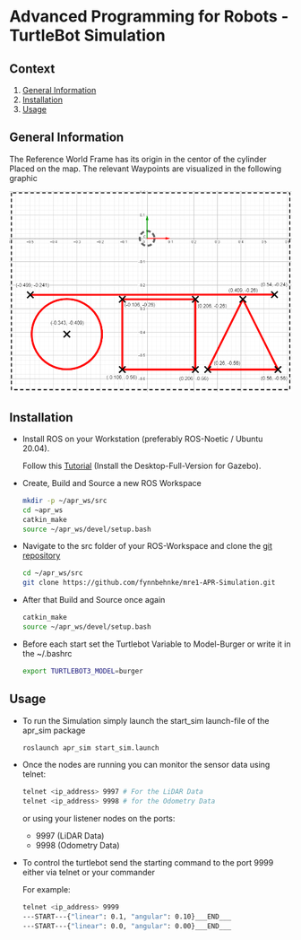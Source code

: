 # Advanced Programming for Robots - TurtleBot Simulation

## Context
1. [General Information](#general-information)
2. [Installation](#installation)
3. [Usage](#usage)

## General Information

The Reference World Frame has its origin in the centor of the cylinder Placed on the map. The relevant Waypoints are visualized in the following graphic

![Coordinate Frames and Waypoints](Coordinate_Frames.PNG)

## Installation

- Install ROS on your Workstation (preferably ROS-Noetic / Ubuntu 20.04).

     Follow this [Tutorial](http://wiki.ros.org/noetic/Installation/Ubuntu) (Install the Desktop-Full-Version for Gazebo).

-  Create, Build and Source a new ROS Workspace

    ```BASH
    mkdir -p ~/apr_ws/src
    cd ~apr_ws
    catkin_make
    source ~/apr_ws/devel/setup.bash
    ```

- Navigate to the src folder of your ROS-Workspace and clone the [git repository](https://github.com/fynnbehnke/mre1-APR-Simulation.git)
    
    ```BASH
    cd ~/apr_ws/src
    git clone https://github.com/fynnbehnke/mre1-APR-Simulation.git
    ```

- After that Build and Source once again
    
    ```BASH
    catkin_make
    source ~/apr_ws/devel/setup.bash
    ```

- Before each start set the Turtlebot Variable to Model-Burger or write it in the ~/.bashrc
     ```BASH
     export TURTLEBOT3_MODEL=burger
     ```


## Usage

- To run the Simulation simply launch the start_sim launch-file of the apr_sim package
    ```BASH
    roslaunch apr_sim start_sim.launch
    ```
    
- Once the nodes are running you can monitor the sensor data using telnet:
     ```BASH
     telnet <ip_address> 9997 # For the LiDAR Data
     telnet <ip_address> 9998 # for the Odometry Data
     ```
     or using your listener nodes on the ports:
     - 9997 (LiDAR Data)
     - 9998 (Odometry Data)

- To control the turtlebot send the starting command to the port 9999 either via telnet or your commander

     For example:
     ```BASH
     telnet <ip_address> 9999
     ---START---{"linear": 0.1, "angular": 0.10}___END___
     ---START---{"linear": 0.0, "angular": 0.00}___END___
     ```
